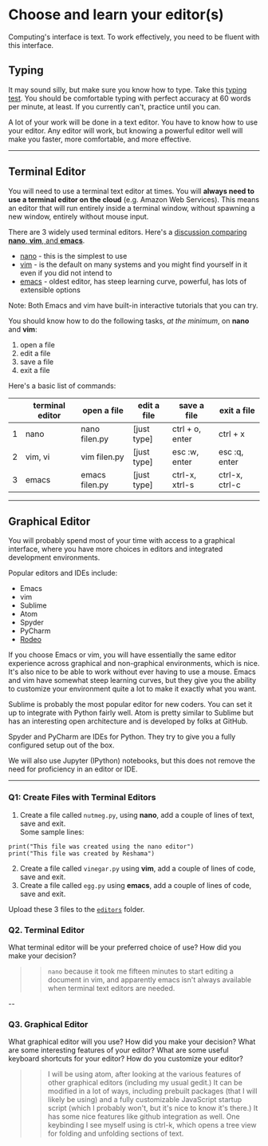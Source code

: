 # Choose and learn your editor(s)


Computing's interface is text. To work effectively, you need to be fluent with this interface.


## Typing

It may sound silly, but make sure you know how to type.  Take this [typing test](http://www.typingtest.com/). You should be comfortable typing with perfect accuracy at 60 words per minute, at least. If you currently can't, practice until you can.

A lot of your work will be done in a text editor. You have to know how to use your editor. Any editor will work, but knowing a powerful editor well will make you faster, more comfortable, and more effective.

---

## Terminal Editor

You will need to use a terminal text editor at times.  You will **always need to use a terminal editor on the cloud** (e.g. Amazon Web Services).  This means an editor that will run entirely inside a terminal window, without spawning a new window, entirely without mouse input.

There are 3 widely used terminal editors.  Here's a [discussion comparing **nano**, **vim**, and **emacs**](http://askubuntu.com/questions/804/comparizon-between-text-editors-in-ubuntu-vim-vs-emacs-vs-nano).  
 * [nano](http://staffwww.fullcoll.edu/sedwards/Nano/IntroToNano.html) - this is the simplest to use 
 * [vim](http://www.howtogeek.com/102468/a-beginners-guide-to-editing-text-files-with-vi/) - is the default on many systems and you might find yourself in it even if you did not intend to
 * [emacs](http://ocean.stanford.edu/research/quick_emacs.html) - oldest editor, has steep learning curve, powerful, has lots of extensible options
 
Note:  Both Emacs and vim have built-in interactive tutorials that you can try.

You should know how to do the following tasks, *at the minimum*, on **nano** and **vim**:  
1.  open a file  
2.  edit a file  
3.  save a file  
4.  exit a file   

Here's a basic list of commands:  

|   |terminal editor | open a file    |  edit a file |  save a file       |  exit a file   |  
|---|----------------|----------------|--------------|--------------------|----------------|
| 1 | nano           | nano filen.py  | [just type]  | ctrl + o, enter    | ctrl + x       |
| 2 | vim, vi        | vim filen.py   | [just type]  | esc :w, enter      | esc :q, enter  |
| 3 | emacs          | emacs filen.py | [just type]  | ctrl-x, xtrl-s     | ctrl-x, ctrl-c |
 

---

## Graphical Editor

You will probably spend most of your time with access to a graphical interface, where you have more choices in editors and integrated development environments.

Popular editors and IDEs include:

 * Emacs
 * vim
 * Sublime
 * Atom
 * Spyder
 * PyCharm
 * [Rodeo](http://blog.yhat.com/posts/introducing-rodeo.html)

If you choose Emacs or vim, you will have essentially the same editor experience across graphical and non-graphical environments, which is nice. It's also nice to be able to work without ever having to use a mouse. Emacs and vim have somewhat steep learning curves, but they give you the ability to customize your environment quite a lot to make it exactly what you want.

Sublime is probably the most popular editor for new coders. You can set it up to integrate with Python fairly well. Atom is pretty similar to Sublime but has an interesting open architecture and is developed by folks at GitHub.

Spyder and PyCharm are IDEs for Python. They try to give you a fully configured setup out of the box.

We will also use Jupyter (IPython) notebooks, but this does not remove the need for proficiency in an editor or IDE.

---

### Q1:  Create Files with Terminal Editors

1.  Create a file called `nutmeg.py`, using **nano**, add a couple of lines of text, save and exit.  
Some sample lines:  
```
print("This file was created using the nano editor")
print("This file was created by Reshama")
```
2.  Create a file called `vinegar.py` using **vim**, add a couple of lines of code, save and exit.
3.  Create a file called `egg.py` using **emacs**, add a couple of lines of code, save and exit.

Upload these 3 files to the [`editors`](editors/) folder.  

### Q2. Terminal Editor

What terminal editor will be your preferred choice of use? How did you make your decision?

>> ```nano``` because it took me fifteen minutes to start editing a document in vim, and apparently emacs isn't always available when terminal text editors are needed.

--

### Q3. Graphical Editor

What graphical editor will you use? How did you make your decision? What are some interesting features of your editor? What are some useful keyboard shortcuts for your editor? How do you customize your editor?

>> I will be using atom, after looking at the various features of other graphical editors (including my usual gedit.) It can be modified in a lot of ways, including prebuilt packages (that I will likely be using) and a fully customizable JavaScript startup script (which I probably won't, but it's nice to know it's there.) It has some nice features like github integration as well. One keybinding I see myself using is ctrl-k, which opens a tree view for folding and unfolding sections of text.

 
